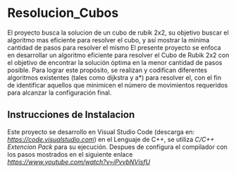 # Resolucion_Cubos
El proyecto busca la solucion de un cubo de rubik 2x2, su objetivo buscar el algoritmo mas eficiente para resolver el cubo, y así mostrar la minima cantidad de pasos para resolver el mismo
El presente proyecto se enfoca en desarrollar un algoritmo eficiente para resolver el Cubo de Rubik 2x2 con el objetivo de encontrar la solución óptima en la menor cantidad de pasos posible. Para lograr este propósito, se realizan y codifican diferentes algoritmos existentes (tales como dijkstra y a*) para resolver el, con el fin de identificar aquellos que minimicen el número de movimientos requeridos para alcanzar la configuración final.
## Instrucciones de Instalacion
Este proyecto se desarrollo en Visual Studio Code (descarga en: *https://code.visualstudio.com*) en el Lenguaje de C++, se utiliza *C/C++ Extencion Pack* para su ejecución. Despues de configura el compilador con los pasos mostrados en el siguiente enlace *https://www.youtube.com/watch?v=iPvvbNVisfU*